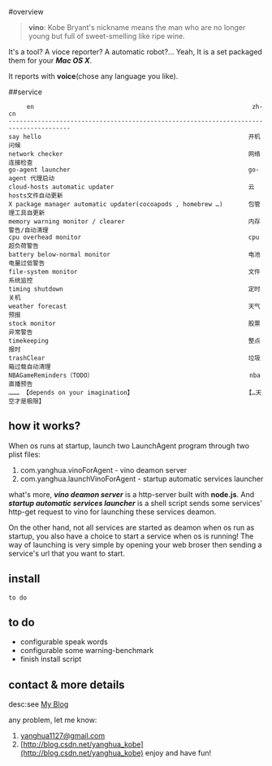 #overview
> **vino**: Kobe Bryant's nickname means the man who are no longer young but full of sweet-smelling like ripe wine.

It's a tool? A vioce reporter? A automatic robot?… Yeah, It is a set packaged them for your ***Mac OS X***. 

It reports with **voice**(chose any language you like).

##service


```
     en                                                            zh-cn
---------------------------------------------------------------------------------------
say hello                                                         开机问候
network checker                                                   网络连接检查 
go-agent launcher                                                 go-agent 代理启动
cloud-hosts automatic updater                                     云hosts文件自动更新
X package manager automatic updater(cocoapods , homebrew …)       包管理工具自更新        
memory warning monitor / clearer                                  内存警告/自动清理
cpu overhead monitor                                              cpu超负荷警告
battery below-normal monitor                                      电池电量过低警告
file-system monitor                                               文件系统监控
timing shutdown                                                   定时关机
weather forecast                                                  天气预报
stock monitor                                                     股票异常警告
timekeeping                                                       整点报时
trashClear                                                        垃圾箱过载自动清理
NBAGameReminders（TODO）                                           nba直播预告
……… 【depends on your imagination】                               【…天空才是极限】
```

## how it works?

When os runs at startup, launch two LaunchAgent program through two plist files:

1. com.yanghua.vinoForAgent - vino deamon server
2. com.yanghua.launchVinoForAgent - startup automatic services launcher

what's more, ***vino deamon server*** is a http-server built with **node.js**. And ***startup automatic services launcher*** is a shell script sends some services' http-get request to vino for launching these services deamon. 

On the other hand, not all services are started as deamon when os run as startup, you also have a choice to start a service when os is running! The way of launching is very simple by opening your web broser then sending a service's url that you want to start.

## install

```
to do
```

## to do
* configurable speak words
* configurable some warning-benchmark
* finish install script

## contact & more details
desc:see [My Blog](http://blog.csdn.net/yanghua_kobe/article/details/12312383)

any problem, let me know:

1. [yanghua1127@gmail.com](mailto:yanghua1127@gmail.com)
2. [http://blog.csdn.net/yanghua_kobe](http://blog.csdn.net/yanghua_kobe)
enjoy and have fun!





